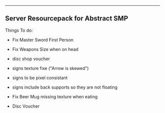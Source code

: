 ------------------------------------
Server Resourcepack for Abstract SMP
------------------------------------

Things To do:
- Fix Master Sword First Person
- Fix Weapons Size when on head
- disc shop voucher

- signs texture fixe ("Arrow is skewed")
- signs to be pixel consistant
- signs include back supports so they are not floating

- Fix Beer Mug missing texture when eating

- Disc Voucher
